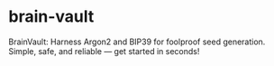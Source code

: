 # brain-vault
BrainVault: Harness Argon2 and BIP39 for foolproof seed generation. Simple, safe, and reliable — get started in seconds!

